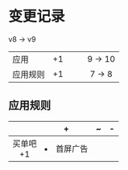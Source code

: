 # 变更记录

v8 -> v9

||||||
|-|:-:|:-:|:-:|:-:|
|应用|+1|||9 -> 10|
|应用规则|+1|||7 -> 8|

## 应用规则

||+|~|-|
|:-:|-|-|-|
|买单吧<br>+1|<li>首屏广告|||
